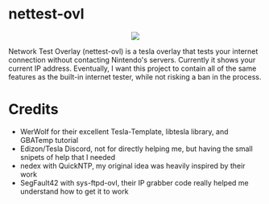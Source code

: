 # nettest-ovl

<p align="center">
  <img src="https://i.imgur.com/jL2ULIg.png">
</p>

Network Test Overlay (nettest-ovl) is a tesla overlay that tests your internet connection without contacting Nintendo's servers. Currently it shows your current IP address. Eventually, I want this project to contain all of the same features as the built-in internet tester, while not risking a ban in the process.


# Credits

* WerWolf for their excellent Tesla-Template, libtesla library, and GBATemp tutorial
* Edizon/Tesla Discord, not for directly helping me, but having the small snipets of help that I needed
* nedex with QuickNTP, my original idea was heavily inspired by their work
* SegFault42 with sys-ftpd-ovl, their IP grabber code really helped me understand how to get it to work
